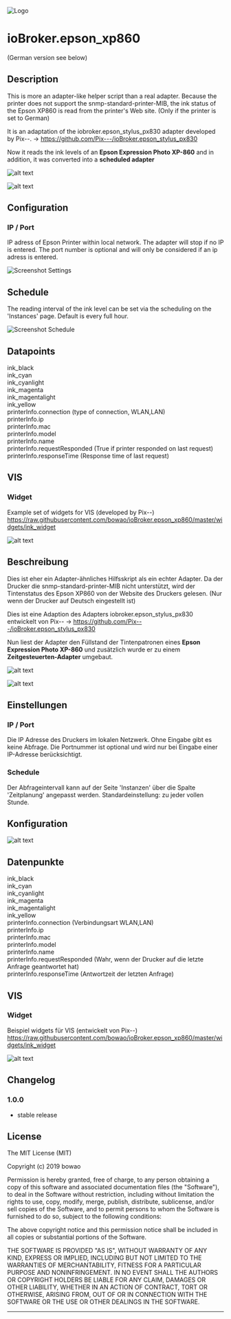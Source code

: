 ![Logo](admin/epson_xp860.png)
# ioBroker.epson_xp860
(German version see below)

## Description
This is more an adapter-like helper script than a real adapter. Because the printer does not support the snmp-standard-printer-MIB, the ink status of the Epson XP860 is read from the printer's Web site. (Only if the printer is set to German)

It is an adaptation of the iobroker.epson_stylus_px830 adapter developed by Pix--.
-> https://github.com/Pix---/ioBroker.epson_stylus_px830

Now it reads the ink levels of an **Epson Expression Photo XP-860** and in addition, it was converted into a **scheduled adapter**

![alt text](img/printer_website_1.png "Website of EPSON Expression Photo XP-860")

![alt text](img/printer_website_2.png "Website of EPSON Expression Photo XP-860")

## Configuration
### IP / Port
IP adress of Epson Printer within local network. The adapter will stop if no IP is entered. The port number is optional and will only be considered if an ip adress is entered.

![Screenshot Settings](img/epson_xp860SettingScreenshot.jpg "Screenshot Settings")

## Schedule
The reading interval of the ink level can be set via the scheduling on the 'Instances' page. Default is every full hour.

![Screenshot Schedule](img/epson_xp860ScheduleScreenshot.jpg "Screenshot Schedule")

## Datapoints

ink_black  
ink_cyan  
ink_cyanlight  
ink_magenta  
ink_magentalight  
ink_yellow  
printerInfo.connection (type of connection, WLAN,LAN)  
printerInfo.ip  
printerInfo.mac  
printerInfo.model  
printerInfo.name  
printerInfo.requestResponded (True if printer responded on last request)  
printerInfo.responseTime (Response time of last request)

## VIS
### Widget
Example set of widgets for VIS (developed by Pix--)
https://raw.githubusercontent.com/bowao/ioBroker.epson_xp860/master/widgets/ink_widget

![alt text](img/VISScreenshot.png "Example VIS Widgets")

## Beschreibung
Dies ist eher ein Adapter-ähnliches Hilfsskript als ein echter Adapter. Da der Drucker die snmp-standard-printer-MIB nicht unterstützt, wird der Tintenstatus des Epson XP860 von der Website des Druckers gelesen. (Nur wenn der Drucker auf Deutsch eingestellt ist)

Dies ist eine Adaption des Adapters iobroker.epson_stylus_px830 entwickelt von Pix--
-> https://github.com/Pix---/ioBroker.epson_stylus_px830

Nun liest der Adapter den Füllstand der Tintenpatronen eines **Epson Expression Photo XP-860** und zusätzlich wurde er zu einem **Zeitgesteuerten-Adapter** umgebaut.

![alt text](img/printer_website_1.png "Website of EPSON Expression Photo XP-860")

![alt text](img/printer_website_2.png "Website of EPSON Expression Photo XP-860")

## Einstellungen
### IP / Port
Die IP Adresse des Druckers im lokalen Netzwerk. Ohne Eingabe gibt es keine Abfrage. Die Portnummer ist optional und wird nur bei Eingabe einer IP-Adresse berücksichtigt.

### Schedule
Der Abfrageintervall kann auf der Seite 'Instanzen' über die Spalte 'Zeitplanung' angepasst werden. Standardeinstellung: zu jeder vollen Stunde.

##  Konfiguration
![alt text](img/epson_xp860SettingScreenshot.jpg "Screenshot Einstellungen")

## Datenpunkte

ink_black  
ink_cyan  
ink_cyanlight  
ink_magenta  
ink_magentalight  
ink_yellow  
printerInfo.connection (Verbindungsart WLAN,LAN)  
printerInfo.ip  
printerInfo.mac  
printerInfo.model  
printerInfo.name  
printerInfo.requestResponded (Wahr, wenn der Drucker auf die letzte Anfrage geantwortet hat)  
printerInfo.responseTime (Antwortzeit der letzten Anfrage)


## VIS
### Widget
Beispiel widgets für VIS (entwickelt von Pix--)
https://raw.githubusercontent.com/bowao/ioBroker.epson_xp860/master/widgets/ink_widget

![alt text](img/VISScreenshot.png "Example VIS Widgets")


## Changelog

### 1.0.0
* stable release

## License

The MIT License (MIT)

Copyright (c) 2019 bowao

Permission is hereby granted, free of charge, to any person obtaining a copy
of this software and associated documentation files (the "Software"), to deal
in the Software without restriction, including without limitation the rights
to use, copy, modify, merge, publish, distribute, sublicense, and/or sell
copies of the Software, and to permit persons to whom the Software is
furnished to do so, subject to the following conditions:

The above copyright notice and this permission notice shall be included in all
copies or substantial portions of the Software.

THE SOFTWARE IS PROVIDED "AS IS", WITHOUT WARRANTY OF ANY KIND, EXPRESS OR
IMPLIED, INCLUDING BUT NOT LIMITED TO THE WARRANTIES OF MERCHANTABILITY,
FITNESS FOR A PARTICULAR PURPOSE AND NONINFRINGEMENT. IN NO EVENT SHALL THE
AUTHORS OR COPYRIGHT HOLDERS BE LIABLE FOR ANY CLAIM, DAMAGES OR OTHER
LIABILITY, WHETHER IN AN ACTION OF CONTRACT, TORT OR OTHERWISE, ARISING FROM,
OUT OF OR IN CONNECTION WITH THE SOFTWARE OR THE USE OR OTHER DEALINGS IN THE
SOFTWARE.

---

